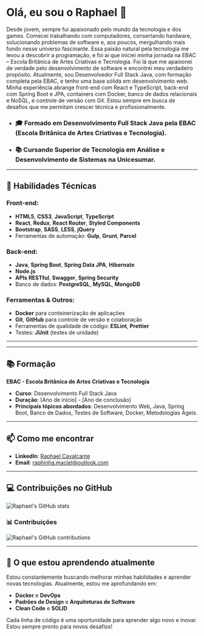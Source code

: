 # Olá, eu sou o Raphael 👋

Desde jovem, sempre fui apaixonado pelo mundo da tecnologia e dos games. Comecei trabalhando com computadores, consertando hardware, solucionando problemas de software e, aos poucos, mergulhando mais fundo nesse universo fascinante. Essa paixão natural pela tecnologia me levou a descobrir a programação, e foi aí que iniciei minha jornada na EBAC – Escola Britânica de Artes Criativas e Tecnologia. Foi lá que me apaixonei de verdade pelo desenvolvimento de software e encontrei meu verdadeiro propósito.
Atualmente, sou Desenvolvedor Full Stack Java, com formação completa pela EBAC, e tenho uma base sólida em desenvolvimento web. Minha experiência abrange front-end com React e TypeScript, back-end com Spring Boot e JPA, containers com Docker, banco de dados relacionais e NoSQL, e controle de versão com Git. Estou sempre em busca de desafios que me permitam crescer técnica e profissionalmente.
- ### 🎓 Formado em Desenvolvimento Full Stack Java pela EBAC (Escola Britânica de Artes Criativas e Tecnologia).
- ### 📚 Cursando Superior de Tecnologia em Análise e Desenvolvimento de Sistemas na Unicesumar. 


---

## 🔧 Habilidades Técnicas

### Front-end:
- **HTML5**, **CSS3**, **JavaScript**, **TypeScript**
- **React**, **Redux**, **React Router**, **Styled Components**
- **Bootstrap**, **SASS**, **LESS**, **jQuery**
- Ferramentas de automação: **Gulp**, **Grunt**, **Parcel**

### Back-end:
- **Java**, **Spring Boot**, **Spring Data JPA**, **Hibernate**
- **Node.js**
- **APIs RESTful**, **Swagger**, **Spring Security**
- Banco de dados: **PostgreSQL**, **MySQL**, **MongoDB**

### Ferramentas & Outros:
- **Docker** para conteinerização de aplicações
- **Git**, **GitHub** para controle de versão e colaboração
- Ferramentas de qualidade de código: **ESLint**, **Prettier**
- Testes: **JUnit** (testes de unidade)

---

---

## 📚 Formação

**EBAC - Escola Britânica de Artes Criativas e Tecnologia**  
- **Curso**: Desenvolvimento Full Stack Java  
- **Duração**: [Ano de início] - [Ano de conclusão]  
- **Principais tópicos abordados**: Desenvolvimento Web, Java, Spring Boot, Banco de Dados, Testes de Software, Docker, Metodologias Ágeis.

---

## 📫 Como me encontrar

- **LinkedIn**: [Raphael Cavalcante](https://www.linkedin.com/in/developercavalcante/)
- **Email**: raphinha.maciel@outlook.com

---

## 💻 Contribuições no GitHub

![Raphael's GitHub stats](https://github-readme-stats.vercel.app/api?username=Raphanike&show_icons=true&theme=dracula&include_all_commits=true&count_private=true)

### 📊 Contribuições
![Raphael's GitHub contributions](https://github-readme-streak-stats.herokuapp.com/?user=Raphanike&theme=dracula)

---

## 🌱 O que estou aprendendo atualmente

Estou constantemente buscando melhorar minhas habilidades e aprender novas tecnologias. Atualmente, estou me aprofundando em:

- **Docker** e **DevOps**
- **Padrões de Design** e **Arquiteturas de Software**
- **Clean Code** e **SOLID**

Cada linha de código é uma oportunidade para aprender algo novo e inovar. Estou sempre pronto para novos desafios!
